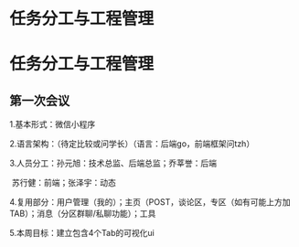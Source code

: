 # 任务分工与工程管理

# 任务分工与工程管理

## 第一次会议

1.基本形式：微信小程序

2.语言架构：（待定比较或问学长）（语言：后端go，前端框架问tzh）

3.人员分工：孙元旭：技术总监、后端总监；乔莘誉：后端

​			苏行健：前端；张泽宇：动态

4.复用部分：用户管理（我的）；主页（POST，谈论区，专区（如有可能上方加TAB）；消息（分区群聊/私聊功能）；工具

5.本周目标：建立包含4个Tab的可视化ui
